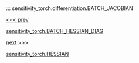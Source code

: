 
#

::: sensitivity_torch.differentiation.BATCH_JACOBIAN

<div class='container'>
<div class='left-div'><a href='/sensitivity_torch/api/sensitivity_torch/differentiation/BATCH_HESSIAN_DIAG'><<< prev<p>sensitivity_torch.BATCH_HESSIAN_DIAG</p></a></div><div class='right-div'><a href='/sensitivity_torch/api/sensitivity_torch/differentiation/HESSIAN'>next >>><p>sensitivity_torch.HESSIAN</p></a></div></div>